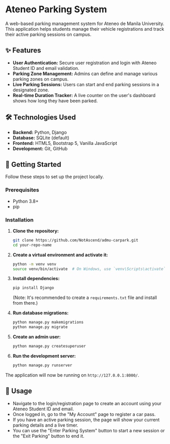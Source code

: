 # Ateneo Parking System

A web-based parking management system for Ateneo de Manila University. This application helps students manage their vehicle registrations and track their active parking sessions on campus.

## ✨ Features

* **User Authentication:** Secure user registration and login with Ateneo Student ID and email validation.
* **Parking Zone Management:** Admins can define and manage various parking zones on campus.
* **Live Parking Sessions:** Users can start and end parking sessions in a designated zone.
* **Real-time Duration Tracker:** A live counter on the user's dashboard shows how long they have been parked.

## 🛠️ Technologies Used

* **Backend:** Python, Django
* **Database:** SQLite (default)
* **Frontend:** HTML5, Bootstrap 5, Vanilla JavaScript
* **Development:** Git, GitHub

## 🚀 Getting Started

Follow these steps to set up the project locally.

### Prerequisites

* Python 3.8+
* pip

### Installation

1.  **Clone the repository:**
    ```bash
    git clone https://github.com/NotAscend/admu-carpark.git
    cd your-repo-name
    ```

2.  **Create a virtual environment and activate it:**
    ```bash
    python -m venv venv
    source venv/bin/activate  # On Windows, use `venv\Scripts\activate`
    ```

3.  **Install dependencies:**
    ```bash
    pip install Django
    ```
    (Note: It's recommended to create a `requirements.txt` file and install from there.)

4.  **Run database migrations:**
    ```bash
    python manage.py makemigrations
    python manage.py migrate
    ```

5.  **Create an admin user:**
    ```bash
    python manage.py createsuperuser
    ```

6.  **Run the development server:**
    ```bash
    python manage.py runserver
    ```

The application will now be running on `http://127.0.0.1:8000/`.

## 📌 Usage

* Navigate to the login/registration page to create an account using your Ateneo Student ID and email.
* Once logged in, go to the "My Account" page to register a car pass.
* If you have an active parking session, the page will show your current parking details and a live timer.
* You can use the "Enter Parking System" button to start a new session or the "Exit Parking" button to end it.
